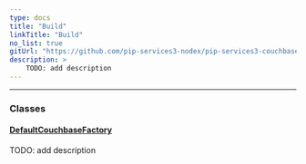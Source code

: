 ```yaml
---
type: docs
title: "Build"
linkTitle: "Build"
no_list: true
gitUrl: "https://github.com/pip-services3-nodex/pip-services3-couchbase-nodex"
description: >
    TODO: add description
---
```

---
<div class="module-body"> 

### Classes

#### [DefaultCouchbaseFactory](default_couchbase_factory)
TODO: add description


</div>

